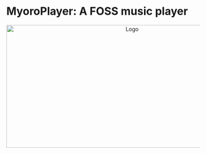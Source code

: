 # MyoroPlayer: A FOSS music player
<p align="center">
  <img src="https://github.com/user-attachments/assets/9ce1d82b-8b12-4236-a756-f02acb21dc78" alt="Logo" width=640 height=320 />
</p>
